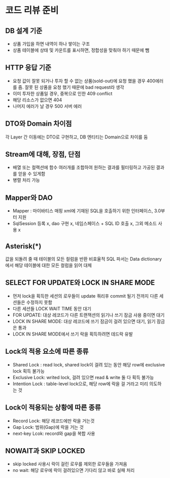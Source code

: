 # 코드 리뷰 준비

## DB 설계 기준

- 상품 가입을 하면 내역이 하나 쌓이는 구조
- 상품 테이블에 상태 및 카운트를 표시하면, 정합성을 맞춰야 하기 때문에 뺌

## HTTP 응답 기준

- 요청 값이 잘못 되거나 투자 할 수 없는 상품(sold-out)에 요청 했을 경우 400에러를 줌. 잘못 된 상품을 요청 했기 때문에 bad request라 생각
- 이미 투자한 상품일 경우, 중복으로 인한 409 conflict
- 해당 리소스가 없으면 404
- 나머지 에러가 날 경우 500 서버 에러

## DTO와 Domain 차이점

각 Layer 간 이동에는 DTO로 구현하고, DB 엔티티는 Domain으로 차이를 둠

## Stream에 대해, 장점, 단점

- 배열 또는 컬랙션에 함수 여러개를 조합하여 원하는 결과를 필터링하고 가공된 결과를 얻을 수 있게함
- 병렬 처리 가능

## Mapper와 DAO

- Mapper : 마이바티스 매핑 xml에 기재된 SQL을 호출하기 위한 인터페이스, 3.0부터 지원
- SqlSession 등록 x, dao 구현 x, 네임스페이스 + SQL ID 호출 x, 그외 메소드 사용 x

## Asterisk(*)

값을 되돌려 줄 때 테이블의 모든 컬럼을 반환 비효율적
SQL 파서는 Data dictionary에서 해당 테이블에 대한 모든 컬럼을 읽어 대체

## SELECT FOR UPDATE와 LOCK IN SHARE MODE

- 먼저 lock을 획득한 세션의 로우들이 update 쿼리후 commit 될기 전까지 다른 세션들은 수정하지 못함
- 다른 세션들 LOCK WAIT TIME 동안 대기
- FOR UPDATE: 대상 레코드가 다른 트랜잭션의 읽기나 쓰기 잠금 사용 중이면 대기
- LOCK IN SHARE MODE: 대상 레코드에 쓰기 잠금이 걸려 있으면 대기, 읽기 잠금은 통과
- LOCK IN SHARE MODE에서 쓰기 락을 획득하려면 데드락 유발

## Lock의 적용 요소에 따른 종류

- Shared Lock : read lock, shared lock이 걸려 있는 동안 해당 row에 exclusive lock 획득 불가능
- Exclusive Lock: writed lock, 걸려 있으면 read & write 둘 다 획득 불가능
- Intention Lock : table-level lock으로, 해당 row에 락을 걸 거라고 미리 의도하는 것

## Lock이 적용되는 상황에 따른 종류

- Record Lock: 해당 레코드에만 락을 거는것
- Gap Lock: 범위(Gap)에 락을 거는 것
- next-key Lcok: record와 gap을 복합 사용

## NOWAIT과 SKIP LOCKED

- skip locked 사용시 락이 걸린 로우를 제외한 로우들을 가져옴
- no wait: 해당 로우에 락이 걸려있으면 기다리 않고 바로 실패 처리